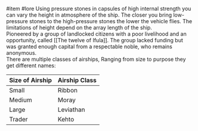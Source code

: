 #item #lore 
Using pressure stones in capsules of high internal strength you can vary the height in atmosphere of the ship. The closer you bring low-pressure stones to the high-pressure stones the lower the vehicle flies. The limitations of height depend on the array length of the ship.  
Pioneered by a group of landlocked citizens with a poor livelihood and an opportunity, called [[The twelve of Ifula]]. The group lacked funding but was granted enough capital from a respectable noble, who remains anonymous.  
There are multiple classes of airships, Ranging from size to purpose they get different names:

| Size of Airship | Airship Class |
| --------------- | ------------- |
| Small           | Ribbon        |
| Medium          | Moray         |
| Large           | Leviathan     |
| Trader          | Kehto         | 
